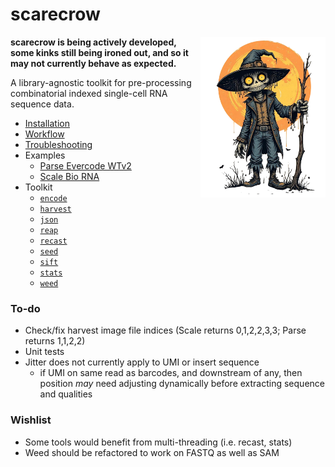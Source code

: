 # scarecrow

<img style="float:right;width:200px;" src="./img/scarecrow.png" alt="scarecrow"/>

**scarecrow is being actively developed, some kinks still being ironed out, and so it may not currently behave as expected.**

A library-agnostic toolkit for pre-processing combinatorial indexed single-cell RNA sequence data.

* [Installation](./docs/installation.md)
* [Workflow](./docs/workflow.md)
* [Troubleshooting](./docs/troubleshooting.md)
* Examples
    * [Parse Evercode WTv2](./docs/example_evercode.md)
    * [Scale Bio RNA](./docs/example_scale.md)
* Toolkit
    * [`encode`](./docs/toolkit_encode.md)
    * [`harvest`](./docs/toolkit_harvest.md)
    * [`json`](./docs/toolkit_json.md)
    * [`reap`](./docs/toolkit_reap.md)
    * [`recast`](./docs/toolkit_recast.md)
    * [`seed`](./docs/toolkit_seed.md)
    * [`sift`](./docs/toolkit_sift.md)
    * [`stats`](./docs/toolkit_stats.md)
    * [`weed`](./docs/toolkit_weed.md)

### To-do
* Check/fix harvest image file indices (Scale returns 0,1,2,2,3,3; Parse returns 1,1,2,2)
* Unit tests
* Jitter does not currently apply to UMI or insert sequence
  - if UMI on same read as barcodes, and downstream of any, then position *may* need adjusting dynamically before extracting sequence and qualities

### Wishlist
* Some tools would benefit from multi-threading (i.e. recast, stats)
* Weed should be refactored to work on FASTQ as well as SAM
